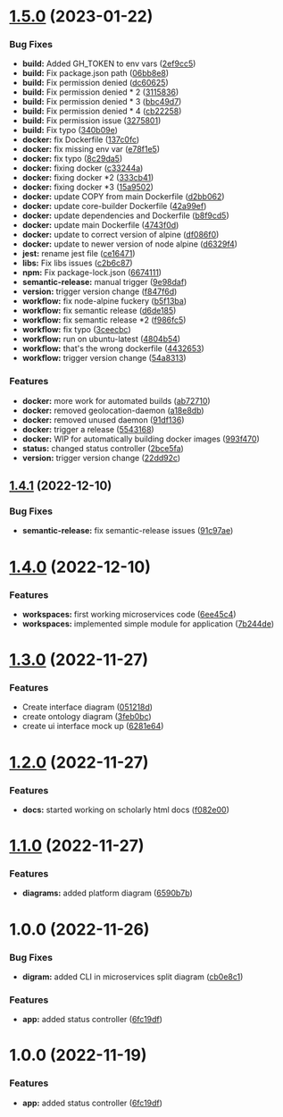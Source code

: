 # [1.5.0](https://github.com/IonitaCatalin/now-web-project/compare/1.4.1...1.5.0) (2023-01-22)


### Bug Fixes

* **build:** Added GH_TOKEN to env vars ([2ef9cc5](https://github.com/IonitaCatalin/now-web-project/commit/2ef9cc5699fe4c057d5fb093f04c34036da953cb))
* **build:** Fix package.json path ([06bb8e8](https://github.com/IonitaCatalin/now-web-project/commit/06bb8e84aa05e728bb43ec384978c57d19b52b73))
* **build:** Fix permission denied ([dc60625](https://github.com/IonitaCatalin/now-web-project/commit/dc606258724c528fe3c58331b3b20ee4e4213cc1))
* **build:** Fix permission denied * 2 ([3115836](https://github.com/IonitaCatalin/now-web-project/commit/3115836786a11ddcfb8b99582a90896ff6a9caa1))
* **build:** Fix permission denied * 3 ([bbc49d7](https://github.com/IonitaCatalin/now-web-project/commit/bbc49d7359c1fc470b5212ba12f1fce33114e053))
* **build:** Fix permission denied * 4 ([cb22258](https://github.com/IonitaCatalin/now-web-project/commit/cb22258752b5544021d38f066d6b52ce1a95d439))
* **build:** Fix permission issue ([3275801](https://github.com/IonitaCatalin/now-web-project/commit/3275801191ec2bf3520c89236854387003073c81))
* **build:** Fix typo ([340b09e](https://github.com/IonitaCatalin/now-web-project/commit/340b09ea4476acfb849110f0da41f390e071d37a))
* **docker:** fix Dockerfile ([137c0fc](https://github.com/IonitaCatalin/now-web-project/commit/137c0fcfc039323bbc53e02059076ca864f87df9))
* **docker:** fix missing env var ([e78f1e5](https://github.com/IonitaCatalin/now-web-project/commit/e78f1e5b6fa33301ad3ef80c82926f45a257219e))
* **docker:** fix typo ([8c29da5](https://github.com/IonitaCatalin/now-web-project/commit/8c29da5725522d321e51cfd734f0c26df2f4a187))
* **docker:** fixing docker ([c33244a](https://github.com/IonitaCatalin/now-web-project/commit/c33244aebfd78de40bc3c2f6b4b79ffd0694a75b))
* **docker:** fixing docker *2 ([333cb41](https://github.com/IonitaCatalin/now-web-project/commit/333cb4101f8145745b931867000afc872844912d))
* **docker:** fixing docker *3 ([15a9502](https://github.com/IonitaCatalin/now-web-project/commit/15a9502114c3fb4795c8372014f8fda7834587e2))
* **docker:** update COPY from main Dockerfile ([d2bb062](https://github.com/IonitaCatalin/now-web-project/commit/d2bb062644fab1489b678b7982888e868af461ab))
* **docker:** update core-builder Dockerfile ([42a99ef](https://github.com/IonitaCatalin/now-web-project/commit/42a99efc1739abd6b8e6f9db1657e67d0ad1d02c))
* **docker:** update dependencies and Dockerfile ([b8f9cd5](https://github.com/IonitaCatalin/now-web-project/commit/b8f9cd5fa1be09888d93c0c5e3f86feb1273fa54))
* **docker:** update main Dockerfile ([4743f0d](https://github.com/IonitaCatalin/now-web-project/commit/4743f0deadb65c42f800d073b9e953f1c0568760))
* **docker:** update to correct version of alpine ([df086f0](https://github.com/IonitaCatalin/now-web-project/commit/df086f014da596b49fcf08c4ee8bfa3484a2eda9))
* **docker:** update to newer version of node alpine ([d6329f4](https://github.com/IonitaCatalin/now-web-project/commit/d6329f4ca4e0838417060f1a39b573e500c00976))
* **jest:** rename jest file ([ce16471](https://github.com/IonitaCatalin/now-web-project/commit/ce164711d7c9a5c62d2f7fe49f432d54ef858413))
* **libs:** Fix libs issues ([c2b6c87](https://github.com/IonitaCatalin/now-web-project/commit/c2b6c87fdc3bea6bd893dc52fe3c473adde880f8))
* **npm:** Fix package-lock.json ([6674111](https://github.com/IonitaCatalin/now-web-project/commit/6674111bb94ee7280c2c1e89a2a335a7891e4324))
* **semantic-release:** manual trigger ([9e98daf](https://github.com/IonitaCatalin/now-web-project/commit/9e98dafe829c19c606eb6847f49af791d957f955))
* **version:** trigger version change ([f847f6d](https://github.com/IonitaCatalin/now-web-project/commit/f847f6d11b54ecf2c46d975de6db6e2c91e2ffaf))
* **workflow:** fix node-alpine fuckery ([b5f13ba](https://github.com/IonitaCatalin/now-web-project/commit/b5f13bab4ae69ef784dc56016ed6bb8d52f3fe18))
* **workflow:** fix semantic release ([d6de185](https://github.com/IonitaCatalin/now-web-project/commit/d6de18577eb1e902aac6ab6028ddb13723878815))
* **workflow:** fix semantic release *2 ([f986fc5](https://github.com/IonitaCatalin/now-web-project/commit/f986fc52e2ff87f9be5d598300f6b9fcb3913baa))
* **workflow:** fix typo ([3ceecbc](https://github.com/IonitaCatalin/now-web-project/commit/3ceecbcb4edac31321b02be177842c92738161b2))
* **workflow:** run on ubuntu-latest ([4804b54](https://github.com/IonitaCatalin/now-web-project/commit/4804b548a058d0407dd6f4c6db4e949c796b8e74))
* **workflow:** that's the wrong dockerfile ([4432653](https://github.com/IonitaCatalin/now-web-project/commit/4432653050919f1214ad5a4849b87646303f7e00))
* **workflow:** trigger version change ([54a8313](https://github.com/IonitaCatalin/now-web-project/commit/54a8313d543d09ed1f9568bdf94be6f883d79d65))


### Features

* **docker:** more work for automated builds ([ab72710](https://github.com/IonitaCatalin/now-web-project/commit/ab72710c76929269017efad7c819e17ad2638560))
* **docker:** removed geolocation-daemon ([a18e8db](https://github.com/IonitaCatalin/now-web-project/commit/a18e8db7e9d20e9c763dc84eb5af0e389ca16869))
* **docker:** removed unused daemon ([91df136](https://github.com/IonitaCatalin/now-web-project/commit/91df136d64509bd85f9e82f3067582f6c2c072b9))
* **docker:** trigger a release ([5543168](https://github.com/IonitaCatalin/now-web-project/commit/554316808b66c6e1263789e38273f7f0d3c421f4))
* **docker:** WIP for automatically building docker images ([993f470](https://github.com/IonitaCatalin/now-web-project/commit/993f47035e4ddc6898b7e384edaf99e3f48d78fa))
* **status:** changed status controller ([2bce5fa](https://github.com/IonitaCatalin/now-web-project/commit/2bce5fadf9ba3192c6c010cbdf49ed95bed713fd))
* **version:** trigger version change ([22dd92c](https://github.com/IonitaCatalin/now-web-project/commit/22dd92ccc656052c65c58652f95187fa3668a252))

## [1.4.1](https://github.com/IonitaCatalin/now-web-project/compare/1.4.0...1.4.1) (2022-12-10)


### Bug Fixes

* **semantic-release:** fix semantic-release issues ([91c97ae](https://github.com/IonitaCatalin/now-web-project/commit/91c97ae6ab4b3a5f133dcf9f0917fd275d0f6e80))

# [1.4.0](https://github.com/IonitaCatalin/now-web-project/compare/1.3.0...1.4.0) (2022-12-10)


### Features

* **workspaces:** first working microservices code ([6ee45c4](https://github.com/IonitaCatalin/now-web-project/commit/6ee45c4e57c271c5821c2102e7b09ad260b7023a))
* **workspaces:** implemented simple module for application ([7b244de](https://github.com/IonitaCatalin/now-web-project/commit/7b244de41d067e1d746b91330ea8569c5193dd42))

# [1.3.0](https://github.com/IonitaCatalin/now-web-project/compare/1.2.0...1.3.0) (2022-11-27)


### Features

* Create interface diagram ([051218d](https://github.com/IonitaCatalin/now-web-project/commit/051218d1f8a3ed2884bb9f9045a5051188f5ef6f))
* create ontology diagram ([3feb0bc](https://github.com/IonitaCatalin/now-web-project/commit/3feb0bc98bcc724fbfe1d1a655bb2a0947082ee4))
* create ui interface mock up ([6281e64](https://github.com/IonitaCatalin/now-web-project/commit/6281e64ed380d72f421a6180fec860556856db62))

# [1.2.0](https://github.com/IonitaCatalin/now-web-project/compare/1.1.0...1.2.0) (2022-11-27)


### Features

* **docs:** started working on scholarly html docs ([f082e00](https://github.com/IonitaCatalin/now-web-project/commit/f082e002a92e52f46bce0bb6cb1846e4eb639cda))

# [1.1.0](https://github.com/IonitaCatalin/now-web-project/compare/1.0.0...1.1.0) (2022-11-27)


### Features

* **diagrams:** added platform diagram ([6590b7b](https://github.com/IonitaCatalin/now-web-project/commit/6590b7b5dba0fb7db6580fc16703882ec5135632))

# 1.0.0 (2022-11-26)


### Bug Fixes

* **digram:** added CLI in microservices split diagram ([cb0e8c1](https://github.com/IonitaCatalin/now-web-project/commit/cb0e8c1f7aadff44ff2eb4df7efe5db4587240ce))


### Features

* **app:** added status controller ([6fc19df](https://github.com/IonitaCatalin/now-web-project/commit/6fc19df2f0dd4687fec7f0737188d673b65d2076))

# 1.0.0 (2022-11-19)


### Features

* **app:** added status controller ([6fc19df](https://github.com/IonitaCatalin/now-web-project/commit/6fc19df2f0dd4687fec7f0737188d673b65d2076))
